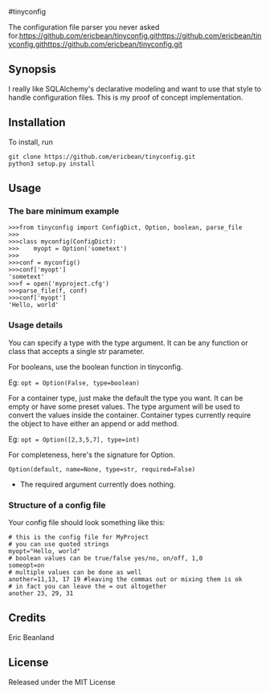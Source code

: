 #tinyconfig

The configuration file parser you never asked for.https://github.com/ericbean/tinyconfig.githttps://github.com/ericbean/tinyconfig.githttps://github.com/ericbean/tinyconfig.git

## Synopsis

I really like SQLAlchemy's declarative modeling and want to use that style to handle configuration files.
This is my proof of concept implementation.

## Installation

To install, run

    git clone https://github.com/ericbean/tinyconfig.git
    python3 setup.py install

## Usage

### The bare minimum example

    >>>from tinyconfig import ConfigDict, Option, boolean, parse_file
    >>>
    >>>class myconfig(ConfigDict):
    >>>    myopt = Option('sometext')
    >>>
    >>>conf = myconfig()
    >>>conf['myopt']
    'sometext'
    >>>f = open('myproject.cfg')
    >>>parse_file(f, conf)
    >>>conf['myopt']
    'Hello, world'

### Usage details
You can specify a type with the type argument.
It can be any function or class that accepts a single str parameter.

For booleans, use the boolean function in tinyconfig.

Eg: `opt = Option(False, type=boolean)`

For a container type, just make the default the type you want.
It can be empty or have some preset values.
The type argument will be used to convert the values inside the container.
Container types currently require the object to have either an append or add method.

Eg: `opt = Option([2,3,5,7], type=int)`

For completeness, here's the signature for Option.

`Option(default, name=None, type=str, required=False)`

* The required argument currently does nothing.

### Structure of a config file

Your config file should look something like this:

    # this is the config file for MyProject
    # you can use quoted strings
    myopt="Hello, world"
    # boolean values can be true/false yes/no, on/off, 1,0
    someopt=on
    # multiple values can be done as well
    another=11,13, 17 19 #leaving the commas out or mixing them is ok
    # in fact you can leave the = out altogether
    another 23, 29, 31

## Credits

Eric Beanland

## License

Released under the MIT License
